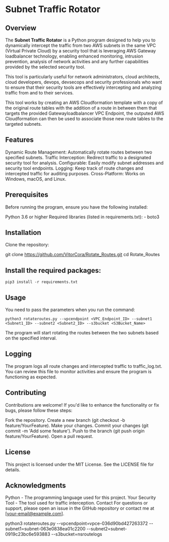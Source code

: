 # Subnet Traffic Rotator

## Overview

The **Subnet Traffic Rotator** is a Python program designed to help you to dynamically intercept the traffic from two AWS subnets in the same VPC (Virtual Private Cloud) by a security tool that is leveraging AWS Gateway loadbalancer technology, enabling enhanced monitoring, intrusion prevention, analysis of network activities and any further capabilities provided by the selected security tool.

This tool is particularly useful for network administrators, cloud architects, cloud developers, devops, devsecops and security professionals who want to ensure that their security tools are effectively intercepting and analyzing traffic from and to their services.

This tool works by creating an AWS Cloudformation template with a copy of the original route tables with the addition of a route in between them that targets the provided Gatewayloadbalancer VPC Endpoint, the outputed AWS Cloudformation can then be used to associate those new route tables to the targeted subnets.

## Features

Dynamic Route Management: Automatically rotate routes between two specified subnets.
Traffic Interception: Redirect traffic to a designated security tool for analysis.
Configurable: Easily modify subnet addresses and security tool endpoints.
Logging: Keep track of route changes and intercepted traffic for auditing purposes.
Cross-Platform: Works on Windows, macOS, and Linux.

## Prerequisites

Before running the program, ensure you have the following installed:

Python 3.6 or higher
Required libraries (listed in requirements.txt):
    - boto3

## Installation

Clone the repository:

git clone https://github.com/VitorCora/Rotate_Routes.git
cd Rotate_Routes

## Install the required packages:

```
pip3 install -r requirements.txt
```

## Usage

You need to pass the parameters when you run the command:

```
python3 rotateroutes.py --vpcendpoint <VPC_Endpoint_ID> --subnet1 <Subnet1_ID> --subnet2 <Subnet2_ID> --s3bucket <S3Bucket_Name>
```

The program will start rotating the routes between the two subnets based on the specified interval.

## Logging
The program logs all route changes and intercepted traffic to traffic_log.txt. You can review this file to monitor activities and ensure the program is functioning as expected.

## Contributing
Contributions are welcome! If you'd like to enhance the functionality or fix bugs, please follow these steps:

Fork the repository.
Create a new branch (git checkout -b feature/YourFeature).
Make your changes.
Commit your changes (git commit -m 'Add some feature').
Push to the branch (git push origin feature/YourFeature).
Open a pull request.

## License

This project is licensed under the MIT License. See the LICENSE file for details.

## Acknowledgments
Python - The programming language used for this project.
Your Security Tool - The tool used for traffic interception.
Contact
For questions or support, please open an issue in the GitHub repository or contact me at [your-email@example.com].


python3 rotateroutes.py --vpcendpoint=vpce-036d90bd427263372 --subnet1=subnet-063e0838ea01c2200 --subnet2=subnet-0919c23bc6e593883 --s3bucket=nsroutelogs
